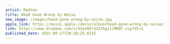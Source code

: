 ```yaml
---
artist: Madteo
title: Head Gone Wrong by Noise
new_image: /images/head-gone-wrong-by-noise.jpg
apple_link: https://music.apple.com/us/album/head-gone-wrong-by-noise/1587338588
link: https://www.dropbox.com/s/4dye0bld323hgi1/MADT.zip?dl=1
published_date: 2021-09-27T20:20:25.013Z
---
```

